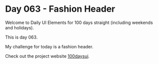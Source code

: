 Day 063 - Fashion Header
======================

Welcome to Daily UI Elements for 100 days straight (including weekends and holidays).

This is day 063.

My challenge for today is a fashion header.

Check out the project website [100daysui](www.100daysui.com).
